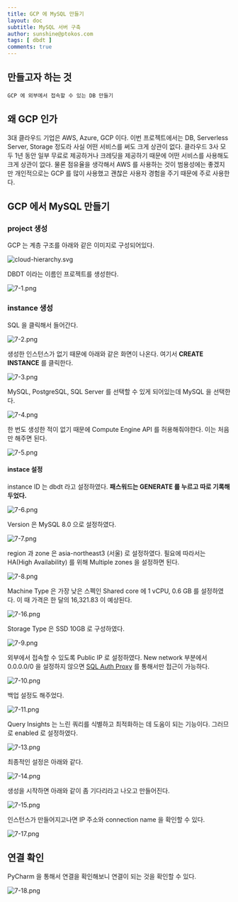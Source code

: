 ```yaml
---
title: GCP 에 MySQL 만들기
layout: doc
subtitle: MySQL 서버 구축
author: sunshine@ptokos.com
tags: [ dbdt ]
comments: true
---
```


## 만들고자 하는 것
`GCP 에 외부에서 접속할 수 있는 DB 만들기`

## 왜 GCP 인가
3대 클라우드 기업은 AWS, Azure, GCP 이다.
이번 프로젝트에서는 DB, Serverless Server, Storage 정도라 사실 어떤 서비스를 써도 크게 상관이 없다.
클라우드 3사 모두 1년 동안 일부 무료로 제공하거나 크레딧을 제공하기 때문에 어떤 서비스를 사용해도 크게 상관이 없다.
물론 점유율을 생각해서 AWS 를 사용하는 것이 범용성에는 좋겠지만 개인적으로는 GCP 를 많이 사용했고 괜찮은 사용자 경험을 주기 때문에 주로 사용한다.

## GCP 에서 MySQL 만들기
### project 생성
GCP 는 계층 구조를 아래와 같은 이미지로 구성되어있다.

![cloud-hierarchy.svg](https://cloud.google.com/resource-manager/img/cloud-hierarchy.svg)


DBDT 이라는 이름인 프로젝트를 생성한다.

![7-1.png](/assets/img/dbdt/7-1.png)

### instance 생성
SQL 을 클릭해서 들어간다.

![7-2.png](/assets/img/dbdt/7-2.png)

생성한 인스턴스가 없기 때문에 아래와 같은 화면이 나온다. 여기서 **CREATE INSTANCE** 를 클릭한다.

![7-3.png](/assets/img/dbdt/7-3.png)

MySQL, PostgreSQL, SQL Server 를 선택할 수 있게 되어있는데 MySQL 을 선택한다.

![7-4.png](/assets/img/dbdt/7-4.png)

한 번도 생성한 적이 없기 때문에 Compute Engine API 를 허용해줘야한다. 이는 처음만 해주면 된다.

![7-5.png](/assets/img/dbdt/7-5.png)

#### instace 설정

instance ID 는 dbdt 라고 설정하였다.
**패스워드는 GENERATE 를 누르고 따로 기록해두었다.**

![7-6.png](/assets/img/dbdt/7-6.png)

Version 은 MySQL 8.0 으로 설정하였다.

![7-7.png](/assets/img/dbdt/7-7.png)

region 과 zone 은 asia-northeast3 (서울) 로 설정하였다.
필요에 따라서는 HA(High Availability) 를 위해 Multiple zones 을 설정하면 된다.

![7-8.png](/assets/img/dbdt/7-8.png)

Machine Type 은 가장 낮은 스펙인 Shared core 에 1 vCPU, 0.6 GB 를 설정하였다.
이 때 가격은 한 달의 16,321.83 이 예상된다.

![7-16.png](/assets/img/dbdt/7-16.png)

Storage Type 은 SSD 10GB 로 구성하였다. 

![7-9.png](/assets/img/dbdt/7-9.png)

외부에서 접속할 수 있도록 Public IP 로 설정하였다.
New network 부분에서 0.0.0.0/0 을 설정하지 않으면 [SQL Auth Proxy](https://cloud.google.com/sql/docs/mysql/sql-proxy) 를 통해서만 접근이 가능하다. 

![7-10.png](/assets/img/dbdt/7-10.png)

백업 설정도 해주었다.

![7-11.png](/assets/img/dbdt/7-11.png)

Query Insights 는 느린 쿼리를 식별하고 최적화하는 데 도움이 되는 기능이다.
그러므로 enabled 로 설정하였다.

![7-13.png](/assets/img/dbdt/7-13.png)

최종적인 설정은 아래와 같다.

![7-14.png](/assets/img/dbdt/7-14.png)

생성을 시작하면 아래와 같이 좀 기다리라고 나오고 만들어진다.

![7-15.png](/assets/img/dbdt/7-15.png)

인스턴스가 만들어지고나면 IP 주소와 connection name 을 확인할 수 있다.

![7-17.png](/assets/img/dbdt/7-17.png)

## 연결 확인
PyCharm 을 통해서 연결을 확인해보니 연결이 되는 것을 확인할 수 있다.

![7-18.png](/assets/img/dbdt/7-18.png)



